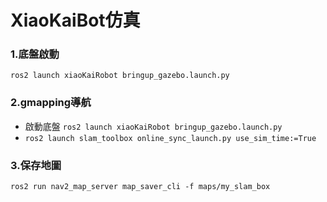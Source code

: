 # XiaoKaiBot仿真

### 1.底盤啟動

`ros2 launch xiaoKaiRobot bringup_gazebo.launch.py`

### 2.gmapping導航

* 啟動底盤 `ros2 launch xiaoKaiRobot bringup_gazebo.launch.py`
* `ros2 launch slam_toolbox online_sync_launch.py use_sim_time:=True`

### 3.保存地圖

`ros2 run nav2_map_server map_saver_cli -f maps/my_slam_box`
